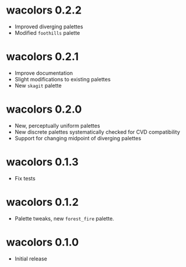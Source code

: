 # wacolors 0.2.2

* Improved diverging palettes
* Modified `foothills` palette

# wacolors 0.2.1

* Improve documentation
* Slight modifications to existing palettes
* New `skagit` palette

# wacolors 0.2.0

* New, perceptually uniform palettes
* New discrete palettes systematically checked for CVD compatibility
* Support for changing midpoint of diverging palettes

# wacolors 0.1.3

* Fix tests

# wacolors 0.1.2

* Palette tweaks, new `forest_fire` palette.

# wacolors 0.1.0

* Initial release
